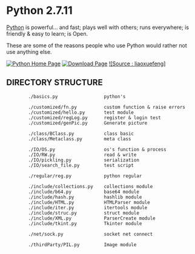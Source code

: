 Python 2.7.11
===============================

[Python](https://www.python.org) is powerful... and fast;
plays well with others;
runs everywhere;
is friendly & easy to learn;
is Open.

These are some of the reasons people who use Python would rather not use anything else.

[![Python Home Page](https://docs.python.org/2/_static/py.png)](https://www.python.org)
[![Download Page](https://wiki.python.org/wiki/europython/img/moin-renamed.png)](https://www.python.org/ftp/python/2.7.11/)
[![Source : liaoxuefeng]](http://www.liaoxuefeng.com/)

DIRECTORY STRUCTURE
-------------------

```
		./basics.py 				python's 

		./customized/fn.py  		custom function & raise errors
		./customized/hello.py 		test module
		./customized/regLog.py 		register & login test
		./customized/genPic.py 		Generate picture

		./class/BClass.py 			class basic
		./class/Metaclass.py 		meta class

		./IO/OS.py 					os's function & process
		./IO/RW.py 					read & write
		./IO/pickling.py 			serialization
		./IO/search_file.py 		test script

		./regular/reg.py 			python regular

		./include/collections.py 	collections module
		./include/b64.py 			base64 module
		./include/hash.py 			hashlib module
		./include/HTML.py 			HTMLParser module
		./include/iter.py 			itertools module
		./include/struc.py 			struct module
		./include/XML.py 			ParserCreate module
		./include/tkint.py 			Tkinter module

		./net/sock.py   			socket net connect
		
		./thirdParty/PIL.py 		Image module
		
```

